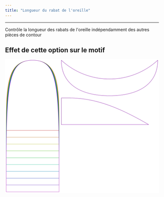 ```yaml
---
title: "Longueur du rabat de l'oreille"
---
```


***

Contrôle la longueur des rabats de l'oreille indépendamment des autres pièces de contour

## Effet de cette option sur le motif

![Cette image montre l'effet de cette option en superposant plusieurs variantes qui ont une valeur différente pour cette option](holmes_earlength_sample.svg "Effet de cette option sur le motif")
